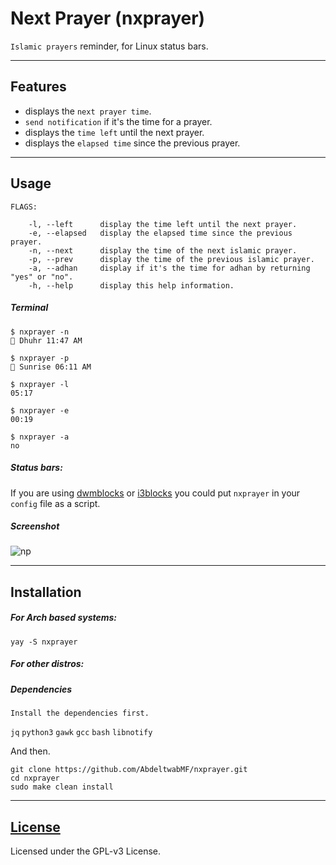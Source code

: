 # Next Prayer (nxprayer)

`Islamic prayers` reminder, for Linux status bars.

---

## Features
- displays the `next prayer time`.
- `send notification` if it's the time for a prayer.
- displays the `time left` until the next prayer.
- displays the `elapsed time` since the previous prayer.

---

## Usage

```
FLAGS:

	-l, --left 		display the time left until the next prayer.
	-e, --elapsed	display the elapsed time since the previous prayer.
	-n, --next 		display the time of the next islamic prayer.
	-p, --prev 		display the time of the previous islamic prayer.
	-a, --adhan 	display if it's the time for adhan by returning "yes" or "no".
	-h, --help		display this help information.
```

##### Terminal

```
$ nxprayer -n
🕌 Dhuhr 11:47 AM

$ nxprayer -p
🕌 Sunrise 06:11 AM

$ nxprayer -l
05:17

$ nxprayer -e
00:19

$ nxprayer -a
no
```


##### Status bars:
If you are using [dwmblocks](https://github.com/torrinfail/dwmblocks) or [i3blocks](https://github.com/vivien/i3blocks) you could put `nxprayer` in your `config` file as a script.


##### Screenshot

![np](nxprayer.png)

---

## Installation

##### For Arch based systems:

```
yay -S nxprayer
```

##### For other distros:

##### Dependencies
`Install the dependencies first.`

`jq` `python3` `gawk` `gcc` `bash` `libnotify`

And then.

```
git clone https://github.com/AbdeltwabMF/nxprayer.git
cd nxprayer
sudo make clean install
```

---

## [License](LICENSE)

Licensed under the GPL-v3 License.
